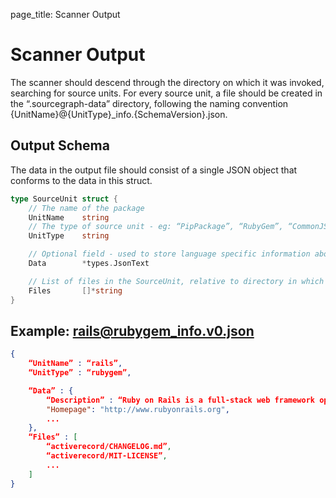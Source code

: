 page_title: Scanner Output

# Scanner Output
The scanner should descend through the directory on which it was invoked, searching for source units. For every source unit, a file should be created in the “.sourcegraph-data” directory, following the naming convention {UnitName}@{UnitType}_info.{SchemaVersion}.json.

## Output Schema
The data in the output file should consist of a single JSON object that conforms to the data in this struct.

```go
type SourceUnit struct {
	// The name of the package
	UnitName	string
	// The type of source unit - eg: “PipPackage”, “RubyGem”, “CommonJSPackage”
	UnitType	string

	// Optional field - used to store language specific information about the source unit
	Data		*types.JsonText

	// List of files in the SourceUnit, relative to directory in which the scanner was invoked. Can be an empty list. Used to derive blame information
	Files		[]*string
}
```

## Example: rails@rubygem_info.v0.json

```json
{
	“UnitName” : “rails”,
	“UnitType” : “rubygem”,

	“Data” : {
		“Description” : “Ruby on Rails is a full-stack web framework opt...”,
		"Homepage": "http://www.rubyonrails.org",
		...
	},
	“Files” : [
		“activerecord/CHANGELOG.md”,
		“activerecord/MIT-LICENSE”,
		...
	]
}
```
